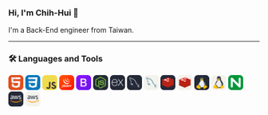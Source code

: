 ### Hi, I'm Chih-Hui 🙂

I'm a Back-End engineer from Taiwan.

***
### 🛠 Languages and Tools
<html>
  <div>    
    <img src="/img/HTML.svg" alt="HTML icon" width="30" height="30">
    <img src="/img/CSS.svg" alt="CSS icon" width="30" height="30">
    <img src="/img/JavaScript.svg" alt="Javascript icon" width="30" height="30">
    <img src="/img/jQuery.svg" alt="jQuery icon" width="30" height="30">
    <img src="/img/Bootstrap.svg" alt="Bootstrap icon" width="30" height="30">
    <img src="/img/NodeJS-Dark.svg" alt="NodeJS icon" width="30" height="30">
    <img src="/img/ExpressJS-Dark.svg" alt="Express icon" width="30" height="30">
    <img src="/img/MySQL-Dark.svg" alt="MySQL icon" width="30" height="30">
    <img src="/img/MySQL-Light.svg" alt="MySQL icon" width="30" height="30">
    <img src="/img/Redis-Dark.svg" alt="Redis icon" width="30" height="30">
    <img src="/img/Redis-Light.svg" alt="Redis icon" width="30" height="30">
    <img src="/img/Linux-Dark.svg" alt="Linux icon" width="30" height="30">
    <img src="/img/Linux-Light.svg" alt="Linux icon" width="30" height="30">
    <img src="/img/Nginx.svg" alt="nginx icon" width="30" height="30">
    <img src="/img/AWS-Dark.svg" alt="AWS icon" width="30" height="30">
    <img src="/img/AWS-Light.svg" alt="AWS icon" width="30" height="30">
  </div>
</html>
